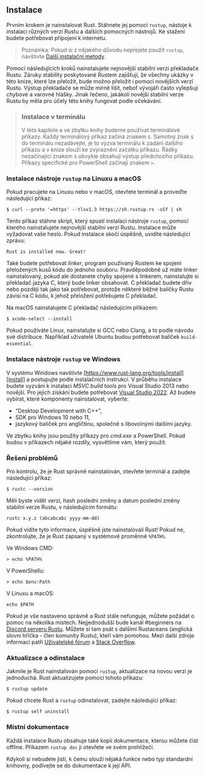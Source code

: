 ## Instalace

Prvním krokem je nainstalovat Rust. Stáhnete jej pomocí `rustup`, nástoje k instalaci různých verzí Rustu a dalších pomocných nástrojů. Ke stažení budete potřebovat připojení k internetu.

> Poznámka: Pokud si z nějakého důvodu nepřejete použít `rustup`, navštivte [Další instalační metody][otherinstall].

Pomocí následujících kroků nainstalujete nejnovější stabilní verzi překladače Rustu. Záruky stability poskytované Rustem zajišťují, že všechny ukázky v této knize, které lze přeložit, bude možno přeložit i pomocí novějších verzí Rustu. Výstup překladače se může mírně lišit, neboť vývojáři často vylepšují chybové a varovné hlášky. Jinak řečeno, jakákoli novější stabilní verze Rustu by měla pro účely této knihy fungovat podle očekávání.

> ### Instalace v terminálu
>
> V této kapitole a ve zbytku knihy budeme používat terminálové příkazy. Každý terminálový příkaz začíná znakem `$`. Samotný znak `$` do terminálu nezadávejte, je to výzva terminálu k zadání dalšího příkazu a v knize slouží ke zvýraznění začátku příkazu. Řádky nezačínající znakem `$` obvykle obsahují výstup předchozího příkazu. Příkazy specifické pro PowerShell začínají znakem `>`.

### Instalace nástroje `rustup` na Linuxu a macOS

Pokud pracujete na Linuxu nebo v macOS, otevřete terminál a proveďte následující příkaz: 

```console
$ curl --proto '=https' --tlsv1.3 https://sh.rustup.rs -sSf | sh
```

Tento příkaz stáhne skript, který spustí instalaci nástroje `rustup`, pomocí kterého nainstalujete nejnovější stabilní verzi Rustu. Instalace může vyžadovat vaše heslo. Pokud instalace skočí úspěšně, uvidíte následující zprávu: 

```text
Rust is installed now. Great!
```

Také budete potřebovat *linker*, program používaný Rustem ke spojení přeložených kusů kódu do jednoho souboru. Pravděpodobně už máte linker nainstalovaný, pokud ale dostanete chyby spojené s linkerem, nainstalujte si překladač jazyka C, který bude linker obsahovat. C překladač budete dřív nebo později tak jako tak potřebovat, protože některé běžné balíčky Rustu závisí na C kódu, k jehož přeložení potřebujete C překladač. 

Na macOS nainstalujete C překladač následujícím příkazem: 

```console
$ xcode-select --install
```

Pokud používáte Linux, nainstalujte si GCC nebo Clang, a to podle návodu své distribuce. Například uživatelé Ubuntu budou potřebovat balíček `build-essential`.

### Instalace nástroje `rustup` ve Windows

V systému Windows navštivte [https://www.rust-lang.org/tools/install][install] a postupujte podle instalačních instrukcí. V průběhu instalace budete vyzváni k instalaci *MSVC build tools* pro Visual Studio 2013 nebo novější. Pro jejich získání budete potřebovat [Visual Studio 2022][visualstudio]. Až budete vybírat, které komponenty nainstalovat, vyberte:

- “Desktop Development with C++”,
- SDK pro Windows 10 nebo 11,
- jazykový balíček pro angličtinu, společně s libovolnými dalšími jazyky. 

Ve zbytku knihy jsou použity příkazy pro *cmd.exe* a PowerShell. Pokud budou v příkazech nějaké rozdíly, vysvětlíme vám, který použít.



### Řešení problémů

Pro kontrolu, že je Rust správně nainstalován, otevřete terminál a zadejte následující příkaz: 

```console
$ rustc --version
```

Měli byste vidět verzi, hash poslední změny a datum poslední změny stabilní verze Rustu, v následujícím formátu: 

```text
rustc x.y.z (abcabcabc yyyy-mm-dd)
```

Pokud vidíte tyto informace, úspěšně jste nainstalovali Rust! Pokud ne, zkontrolujte, že je Rust zapsaný v systémové proměnné `%PATH%`.

Ve Windows CMD:

```console
> echo %PATH%
```

V PowerShellu:

```console
> echo $env:Path
```

V Linuxu a macOS:

```console
echo $PATH
```

Pokud je vše nastaveno správně a Rust stále nefunguje, můžete požádat o pomoc na několika místech. Nejjednodušší bude kanál #beginners na [Discord serveru Rustu][discord]. Můžete si tam psát s dalšími Rustaceans (anglická slovní hříčka - člen komunity Rustu), kteří vám pomohou. Mezi další zdroje informací patří [Uživatelské fórum][users] a [Stack Overflow][stackoverflow].

### Aktualizace a odinstalace

Jakmile je Rust nainstalován pomocí `rustup`, aktualizace na novou verzi je jednoduchá. Rust aktualizujete pomocí tohoto příkazu:

```console
$ rustup update
```

Pokud chcete Rust a `rustup` odinstalovat, zadejte následující příkaz:

```console
$ rustup self uninstall
```

### Místní dokumentace

Každá instalace Rustu obsahuje také kopii dokumentace, kterou můžete číst offline. Příkazem `rustup doc` ji otevřete ve svém prohlížeči.

Kdykoli si nebudete jistí, k čemu slouží nějaká funkce nebo typ standardní knihovny, podívejte se do dokumentace k její API.

[otherinstall]: https://forge.rust-lang.org/infra/other-installation-methods.html
[install]: https://www.rust-lang.org/tools/install
[visualstudio]: https://visualstudio.microsoft.com/downloads/
[discord]: https://discord.gg/rust-lang
[users]: https://users.rust-lang.org/
[stackoverflow]: https://stackoverflow.com/questions/tagged/rust
